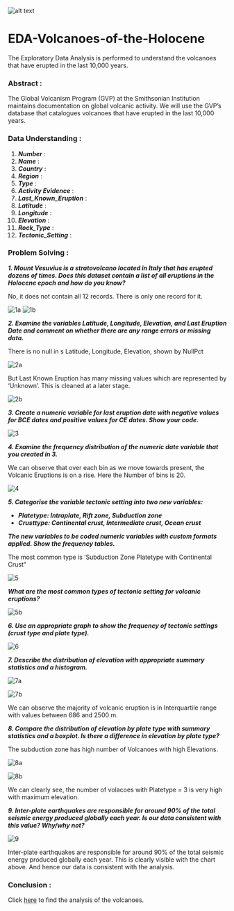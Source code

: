 ![alt text](https://github.com/AbhishekKumar-0311/Micro-Projects/blob/main/EDA-Volcanos-of-the-Holocene/png/volcano.jpg?raw=true)
# EDA-Volcanoes-of-the-Holocene
The Exploratory Data Analysis is performed to understand the volcanoes that have erupted in the last 10,000 years.

### Abstract :

The Global Volcanism Program (GVP) at the Smithsonian Institution maintains documentation on global volcanic activity. We will use the GVP’s database that catalogues volcanoes that have erupted in the last 10,000 years.

### Data Understanding :

1. **_Number_** :
2. **_Name_** :
3. **_Country_** :
4. **_Region_** :
5. **_Type_** :
6. **_Activity Evidence_** :
7. **_Last_Known_Eruption_** :
8. **_Latitude_** :
9. **_Longitude_** :
10. **_Elevation_** :
11. **_Rock_Type_** :
12. **_Tectonic_Setting_** :


### Problem Solving :

**_1. Mount Vesuvius is a stratovolcano located in Italy that has erupted dozens of times. Does this dataset contain a list of all eruptions in the Holocene epoch and how do you know?_**

No, it does not contain all 12 records. There is only one record for it.

![1a](https://github.com/AbhishekKumar-0311/Micro-Projects/blob/main/EDA-Volcanos-of-the-Holocene/png/1a.png)
![1b](https://github.com/AbhishekKumar-0311/Micro-Projects/blob/main/EDA-Volcanos-of-the-Holocene/png/1b.png)

**_2. Examine the variables Latitude, Longitude, Elevation, and Last Eruption Date and comment on whether there are any range errors or missing data._**

There is no null in s Latitude, Longitude, Elevation, shown by NullPct

![2a](https://github.com/AbhishekKumar-0311/Micro-Projects/blob/main/EDA-Volcanos-of-the-Holocene/png/2a.png)

But Last Known Eruption has many missing values which are represented by ‘Unknown’. This is cleaned at a later stage.

![2b](https://github.com/AbhishekKumar-0311/Micro-Projects/blob/main/EDA-Volcanos-of-the-Holocene/png/2b.png)

**_3. Create a numeric variable for last eruption date with negative values for BCE dates and positive values for CE dates. Show your code._**

![3](https://github.com/AbhishekKumar-0311/Micro-Projects/blob/main/EDA-Volcanos-of-the-Holocene/png/3.png)

**_4. Examine the frequency distribution of the numeric date variable that you created in 3._**

We can observe that over each bin as we move towards present, the Volcanic Eruptions is on a rise. Here the Number of bins is 20.

![4](https://github.com/AbhishekKumar-0311/Micro-Projects/blob/main/EDA-Volcanos-of-the-Holocene/png/4.png)

**_5. Categorise the variable tectonic setting into two new variables:_**
  - **_Platetype: Intraplate, Rift zone, Subduction zone_**
  - **_Crusttype: Continental crust, Intermediate crust, Ocean crust_**

**_The new variables to be coded numeric variables with custom formats applied. Show the frequency tables._**

The most common type is ‘Subduction Zone Platetype with Continental Crust”

![5](https://github.com/AbhishekKumar-0311/Micro-Projects/blob/main/EDA-Volcanos-of-the-Holocene/png/5.png)

**_What are the most common types of tectonic setting for volcanic eruptions?_**

![5b](https://github.com/AbhishekKumar-0311/Micro-Projects/blob/main/EDA-Volcanos-of-the-Holocene/png/5b.png)

**_6. Use an appropriate graph to show the frequency of tectonic settings (crust type and plate type)._**

![6](https://github.com/AbhishekKumar-0311/Micro-Projects/blob/main/EDA-Volcanos-of-the-Holocene/png/6.png)

**_7. Describe the distribution of elevation with appropriate summary statistics and a histogram._**

![7a](https://github.com/AbhishekKumar-0311/Micro-Projects/blob/main/EDA-Volcanos-of-the-Holocene/png/7a.png)

![7b](https://github.com/AbhishekKumar-0311/Micro-Projects/blob/main/EDA-Volcanos-of-the-Holocene/png/7b.png)

We can observe the majority of volcanic eruption is in Interquartile range with values between 686 and 2500 m.

**_8. Compare the distribution of elevation by plate type with summary statistics and a boxplot. Is there a difference in elevation by plate type?_**

The subduction zone has high number of Volcanoes with high Elevations.

![8a](https://github.com/AbhishekKumar-0311/Micro-Projects/blob/main/EDA-Volcanos-of-the-Holocene/png/8a.png)

![8b](https://github.com/AbhishekKumar-0311/Micro-Projects/blob/main/EDA-Volcanos-of-the-Holocene/png/8b.png)

We can clearly see, the number of volacoes with Platetype = 3 is very high with maximum elevation.

**_9. Inter-plate earthquakes are responsible for around 90% of the total seismic energy produced globally each year. Is our data consistent with this value? Why/why not?_**

![9](https://github.com/AbhishekKumar-0311/Micro-Projects/blob/main/EDA-Volcanos-of-the-Holocene/png/9.png)

Inter-plate earthquakes are responsible for around 90% of the total seismic energy produced globally each year.
This is clearly visible with the chart above. And hence our data is consistent with the analysis.

### Conclusion :

Click [here](https://github.com/AbhishekKumar-0311/Micro-Projects/blob/main/EDA-Volcanos-of-the-Holocene/AnalysisResult/AnalysisDocument.docx) to find the analysis of the volcanoes.
